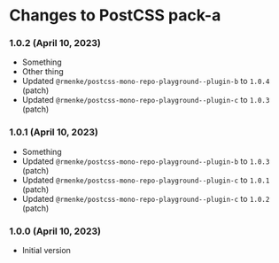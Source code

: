 # Changes to PostCSS pack-a

### 1.0.2 (April 10, 2023)

- Something
- Other thing
- Updated `@rmenke/postcss-mono-repo-playground--plugin-b` to `1.0.4` (patch)
- Updated `@rmenke/postcss-mono-repo-playground--plugin-c` to `1.0.3` (patch)

### 1.0.1 (April 10, 2023)

- Something
- Updated `@rmenke/postcss-mono-repo-playground--plugin-b` to `1.0.3` (patch)
- Updated `@rmenke/postcss-mono-repo-playground--plugin-c` to `1.0.1` (patch)
- Updated `@rmenke/postcss-mono-repo-playground--plugin-c` to `1.0.2` (patch)

### 1.0.0 (April 10, 2023)

- Initial version
